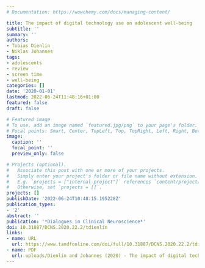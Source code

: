 ```yaml
---
# Documentation: https://wowchemy.com/docs/managing-content/

title: The impact of digital technology use on adolescent well-being
subtitle: ''
summary: ''
authors:
- Tobias Dienlin
- Niklas Johannes
tags:
- adolescents
- review
- screen time
- well-being
categories: []
date: '2020-01-01'
lastmod: 2022-06-24T11:48:16+01:00
featured: false
draft: false

# Featured image
# To use, add an image named `featured.jpg/png` to your page's folder.
# Focal points: Smart, Center, TopLeft, Top, TopRight, Left, Right, BottomLeft, Bottom, BottomRight.
image:
  caption: ''
  focal_point: ''
  preview_only: false

# Projects (optional).
#   Associate this post with one or more of your projects.
#   Simply enter your project's folder or file name without extension.
#   E.g. `projects = ["internal-project"]` references `content/project/deep-learning/index.md`.
#   Otherwise, set `projects = []`.
projects: []
publishDate: '2022-06-24T10:48:15.195228Z'
publication_types:
- '2'
abstract: ''
publication: '*Dialogues in Clinical Neuroscience*'
doi: 10.31887/DCNS.2020.22.2/tdienlin
links:
- name: URL
  url: https://www.tandfonline.com/doi/full/10.31887/DCNS.2020.22.2/tdienlin
- name: PDF
  url: uploads/Dienlin and Johannes (2020) - The impact of digital technology use.pdf
---
```

